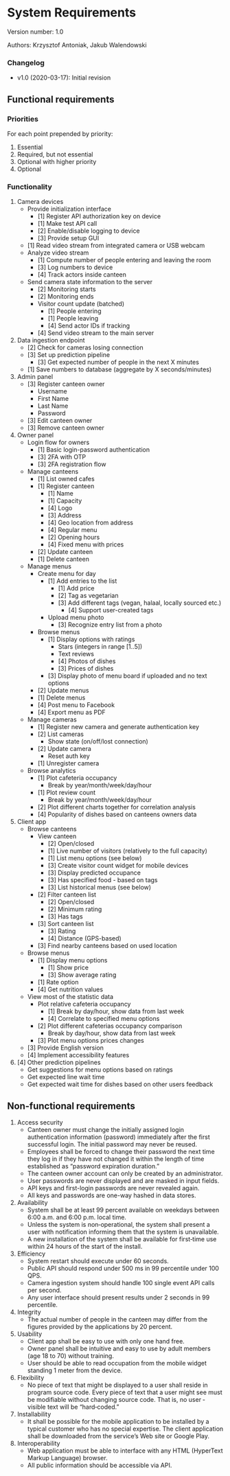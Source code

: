 # System Requirements

Version number: 1.0

Authors: Krzysztof Antoniak, Jakub Walendowski

### Changelog

* v1.0 (2020-03-17): Initial revision

## Functional requirements

### Priorities

For each point prepended by priority:

1. Essential
2. Required, but not essential
3. Optional with higher priority
4. Optional

### Functionality

1. Camera devices
    * Provide initialization interface
        * [1] Register API authorization key on device
        * [1] Make test API call
        * [2] Enable/disable logging to device
        * [3] Provide setup GUI
    * [1] Read video stream from integrated camera or USB webcam
    * Analyze video stream
        * [1] Compute number of people entering and leaving the room
        * [3] Log numbers to device
        * [4] Track actors inside canteen
    * Send camera state information to the server
        * [2] Monitoring starts
        * [2] Monitoring ends
        * Visitor count update (batched)
            * [1] People entering
            * [1] People leaving
            * [4] Send actor IDs if tracking
        * [4] Send video stream to the main server
2. Data ingestion endpoint
    * [2] Check for cameras losing connection
    * [3] Set up prediction pipeline
        * [3] Get expected number of people in the next X minutes
    * [1] Save numbers to database (aggregate by X seconds/minutes)
3. Admin panel
    * [3] Register canteen owner
        * Username
        * First Name
        * Last Name
        * Password
    * [3] Edit canteen owner
    * [3] Remove canteen owner
4. Owner panel
    * Login flow for owners
        * [1] Basic login-password authentication
        * [3] 2FA with OTP
        * [3] 2FA registration flow
    * Manage canteens
        * [1] List owned cafes
        * [1] Register canteen
            * [1] Name
            * [1] Capacity
            * [4] Logo
            * [3] Address
            * [4] Geo location from address
            * [4] Regular menu
            * [2] Opening hours
            * [4] Fixed menu with prices
        * [2] Update canteen
        * [1] Delete canteen
    * Manage menus
        * Create menu for day
            * [1] Add entries to the list
                * [1] Add price
                * [2] Tag as vegetarian
                * [3] Add different tags (vegan, halaal, locally sourced etc.)
                    * [4] Support user-created tags
            * Upload menu photo
                * [3] Recognize entry list from a photo
        * Browse menus
            * [1] Display options with ratings
                * Stars (integers in range [1..5])
                * Text reviews
                * [4] Photos of dishes
                * [3] Prices of dishes
            * [3] Display photo of menu board if uploaded and no text options
        * [2] Update menus
        * [1] Delete menus
        * [4] Post menu to Facebook
        * [4] Export menu as PDF
    * Manage cameras
        * [1] Register new camera and generate authentication key
        * [2] List cameras
            * Show state (on/off/lost connection)
        * [2] Update camera
            * Reset auth key
        * [1] Unregister camera
    * Browse analytics
        * [1] Plot cafeteria occupancy
            * Break by year/month/week/day/hour
        * [1] Plot review count
            * Break by year/month/week/day/hour
        * [2] Plot different charts together for correlation analysis
        * [4] Popularity of dishes based on canteens owners data
5. Client app
    * Browse canteens
        * View canteen
            * [2] Open/closed
            * [1] Live number of visitors (relatively to the full capacity)
            * [1] List menu options (see below)
            * [3] Create visitor count widget for mobile devices
            * [3] Display predicted occupance
            * [3] Has specified food - based on tags
            * [3] List historical menus (see below)
        * [2] Filter canteen list
            * [2] Open/closed
            * [2] Minimum rating
            * [3] Has tags
        * [3] Sort canteen list
            * [3] Rating
            * [4] Distance (GPS-based)
        * [3] Find nearby canteens based on used location
    * Browse menus
        * [1] Display menu options
            * [1] Show price
            * [3] Show average rating
        * [1] Rate option
        * [4] Get nutrition values
    * View most of the statistic data
        * Plot relative cafeteria occupancy
            * [1] Break by day/hour, show data from last week
            * [4] Correlate to specified menu options
        * [2] Plot different cafeterias occupancy comparison
            * Break by day/hour, show data from last week
        * [3] Plot menu options prices changes
    * [3] Provide English version
    * [4] Implement accessibility features
6. [4] Other prediction pipelines
    * Get suggestions for menu options based on ratings
    * Get expected line wait time
    * Get expected wait time for dishes based on other users feedback

## Non-functional requirements

1. Access security
    * Canteen owner must change the initially assigned login authentication information (password) immediately after the first
      successful login. The initial password may never be reused.
    * Employees shall be forced to change their password the next time they log in if they have not changed it within the
      length of time established as “password expiration duration.”
    * The canteen owner account can only be created by an administrator.
    * User passwords are never displayed and are masked in input fields.
    * API keys and first-login passwords are never revealed again.
    * All keys and passwords are one-way hashed in data stores.
2. Availability
    * System shall be at least 99 percent available on weekdays between 6:00 a.m. and 6:00 p.m. local time.
    * Unless the system is non‐operational, the system shall present a user with notification informing them that the
      system is unavailable.
    * A new installation of the system shall be available for first‐time use within 24 hours of the start of the install.
3. Efficiency
    * System restart should execute under 60 seconds.
    * Public API should respond under 500 ms in 99 percentile under 100 QPS.
    * Camera ingestion system should handle 100 single event API calls per second.
    * Any user interface should present results under 2 seconds in 99 percentile.
4. Integrity
    * The actual number of people in the canteen may differ from the figures provided by the applications by 20 percent.
5. Usability
    * Client app shall be easy to use with only one hand free.
    * Owner panel shall be intuitive and easy to use by adult members (age 18 to 70) without training.
    * User should be able to read occupation from the mobile widget standing 1 meter from the device.
6. Flexibility
    * No piece of text that might be displayed to a user shall reside in program source code. Every piece of text that a
      user might see must be modifiable without changing source code. That is, no user ‐ visible text will be “hard‐coded.”
7. Installability
    * It shall be possible for the mobile application to be installed by a typical customer who has no special expertise.
      The client application shall be downloaded from the service’s Web site or Google Play.
8. Interoperability
    * Web application must be able to interface with any HTML (HyperText Markup Language) browser.
    * All public information should be accessible via API.
